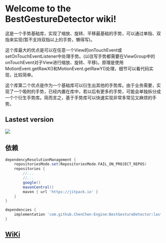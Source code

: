 # Welcome to the BestGestureDetector wiki!

这是一个手势基础库，实现了缩放、旋转、平移最基础的手势，可以通过单指、双指来实现(暂不支持双指以上的手势，懒得写)。

这个库最大的优点是可以在任意一个View的onTouchEvent或setOnTouchEventListener中处理手势。(以往写手势都需要在ViewGroup中的onTouchEvent对子View进行缩放、旋转、平移)。原理是使用MotionEvent.getRawX()和MotionEvent.getRawY()处理，细节可以看代码实现，比较简单。

这个库第二个优点是作为一个基础库可以衍生出其他的手势库。由于业务需要，实现了一个吸附的手势，已经内置在库中，若以后有更多的手势，可能会单独拆分成一个个衍生手势库。简而言之，基于手势库可以快速实现非常多常见又麻烦的手势。

## Lastest version
[![](https://jitpack.io/v/ChenChen-Engine/BestGestureDetector.svg)](https://jitpack.io/#ChenChen-Engine/BestGestureDetector)

## 依赖
```groovy
dependencyResolutionManagement {
    repositoriesMode.set(RepositoriesMode.FAIL_ON_PROJECT_REPOS)
    repositories {
        //...
        //...
        google()
        mavenCentral()
        maven { url 'https://jitpack.io' }
    }
}
```

```groovy
dependencies {
    implementation 'com.github.ChenChen-Engine:BestGestureDetector:lastestVersion'
}
```

## [WiKi](https://github.com/ChenChen-Engine/BestGestureDetector/wiki/BestGestureDetector)
